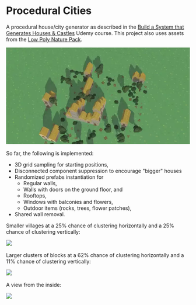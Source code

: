 # Procedural Cities

A procedural house/city generator as described in the [Build a System that Generates Houses & Castles](https://www.udemy.com/course/unity-5-build-a-system-that-generates-houses-castles-auto) Udemy course.
This project also uses assets from the [Low Poly Nature Pack](https://free3d.com/3d-model/free-low-poly-nature-pack-16603.html).

![](.readme/animation.webp)

So far, the following is implemented:

- 3D grid sampling for starting positions,
- Disconnected component suppression to encourage "bigger" houses
- Randomized prefabs instantiation for
  - Regular walls,
  - Walls with doors on the ground floor, and
  - Rooftops,
  - Windows with balconies and flowers,
  - Outdoor items (rocks, trees, flower patches),
- Shared wall removal.

Smaller villages at a 25% chance of
clustering horizontally and a 25% chance
of clustering vertically:

![](.readme/added-outdoor-assets.jpg)

Larger clusters of blocks at a 62% chance of clustering horizontally and a 11% chance of
clustering vertically:

![](.readme/bigger-clusters.jpg)

A view from the inside:

![](.readme/roofs-and-doors-interior.jpg)
